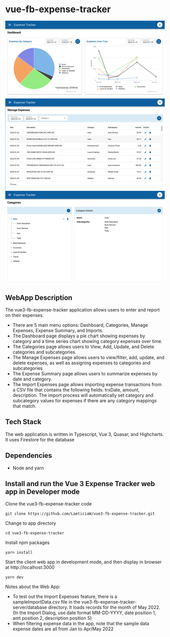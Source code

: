 # vue-fb-expense-tracker

![ScreenShot](src/assets/screenshot-dashboard.png)
![ScreenShot](src/assets/screenshot-expenses.png)
![ScreenShot](src/assets/screenshot-categories.png)

## WebApp Description

The vue3-fb-expense-tracker application allows users to enter and report on their expenses.

- There are 5 main menu options: Dashboard, Categories, Manage Expenses, Expense Summary, and Imports.
- The Dashboard page displays a pie chart showing expenses by category and a time series chart showing category expenses over time.
- The Categories page allows users to View, Add, Update, and Delete categories and subcategories.
- The Manage Expenses page allows users to view/filter, add, update, and delete expenses, as well as assigning expenses to categories and subcategories
- The Expense Summary page allows users to summarize expenses by date and category.
- The Import Expenses page allows importing expense transactions from a CSV file that contains the following fields: trxDate, amount, description. The import process will automatically set category and subcategory values for expenses if there are any category mappings that match.

## Tech Stack

The web application is written in Typescript, Vue 3, Quasar, and Highcharts. It uses Firestore for the database

## Dependencies

- Node and yarn

## Install and run the Vue 3 Expense Tracker web app in Developer mode

Clone the vue3-fb-expense-tracker code

```shell
git clone https://github.com/LaeticiaW/vue3-fb-expense-tracker.git
```

Change to app directory

```shell
cd vue3-fb-expense-tracker
```

Install npm packages

```shell
yarn install
```

Start the client web app in development mode, and then display in browser at http://localhost:3000

```shell
yarn dev
```

Notes about the Web App:

- To test out the Import Expenses feature, there is a sampleImportData.csv file in the vue3-fb-expense-tracker-server/database directory. It loads records for the month of May 2022. (In the Import Dialog, use date format MM-DD-YYYY, date position 1, amt position 2, description position 5)
- When filtering expense data in the app, note that the sample data expense dates are all from Jan to Apr/May 2022
